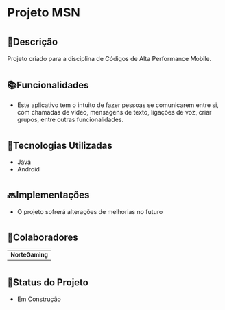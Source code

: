 #  Projeto MSN

# <h2>📝Descrição</h2>
<p>Projeto criado para a disciplina de Códigos de Alta Performance Mobile.</p>

# <h2>📚Funcionalidades</h2>
<ul>
  <li>Este aplicativo tem o intuito de fazer pessoas se comunicarem entre si, com chamadas de vídeo, mensagens de texto, ligações de voz, criar grupos, entre outras funcionalidades.</li>
</ul>

# <h2>🔧Tecnologias Utilizadas</h2>
<ul>
  <li>Java</li>
  <li>Android</li>
</ul>

# <h2>🔜Implementações</h2>
<ul>
  <li>O projeto sofrerá alterações de melhorias no futuro</li>
</ul>

# <h2>🤝Colaboradores</h2>
  <table>
  <tr>
    <td align="center">
      <a href="https://github.com/NorteGaming61">
        <sub>
          <b>NorteGaming</b>
        </sub>
      </a>
    </td>
  </tr>
</table>

# <h2>🎯Status do Projeto</h2>
<ul>
  <li>Em Construção</li>
</ul>
